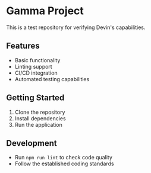 # Gamma Project

This is a test repository for verifying Devin's capabilities.

## Features
- Basic functionality
- Linting support
- CI/CD integration
- Automated testing capabilities

## Getting Started
1. Clone the repository
2. Install dependencies
3. Run the application

## Development
- Run `npm run lint` to check code quality
- Follow the established coding standards
